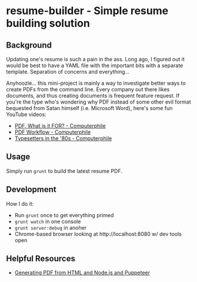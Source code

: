 # resume-builder - Simple resume building solution

## Background

Updating one's resume is such a pain in the ass. Long ago, I figured
out it would be best to have a YAML file with the important bits with a
separate template. Separation of concerns and everything...

Anyhoozle... this mini-project is mainly a way to investigate better
ways to create PDFs from the command line. Every company out there
likes documents, and thus creating documents is frequent feature
request. If you're the type who's wondering why PDF instead of
some other evil format bequested from Satan himself (i.e. Microsoft Word),
here's some fun YouTube videos:

* [PDF, What is it FOR? - Computerphile](https://www.youtube.com/watch?v=48tFB_sjHgY)
* [PDF Workflow - Computerphile](https://www.youtube.com/watch?v=-cFOsAzigyQ)
* [Typesetters in the '80s - Computerphile](https://www.youtube.com/watch?v=XvwNKpDUkiE)

## Usage

Simply run `grunt` to build the latest resume PDF.

## Development

How I do it:

* Run `grunt` once to get everything primed
* `grunt watch` in one console
* `grunt server:debug` in anoher
* Chrome-based browser looking at http://localhost:8080 w/ dev tools open

## Helpful Resources

* [Generating PDF from HTML and Node.js and Puppeteer](https://blog.risingstack.com/pdf-from-html-node-js-puppeteer/)
